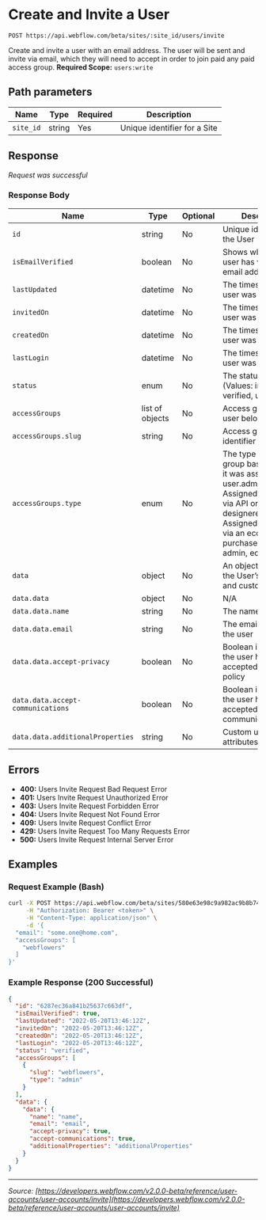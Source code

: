 # Create and Invite a User

```
POST https://api.webflow.com/beta/sites/:site_id/users/invite
```

Create and invite a user with an email address.
The user will be sent and invite via email, which they will need to accept in order to join paid any paid access group.
**Required Scope:** `users:write`


## Path parameters

| Name | Type | Required | Description |
|---|---|---|---|
| `site_id` | string | Yes | Unique identifier for a Site |




## Response

_Request was successful_

### Response Body

| Name | Type | Optional | Description |
|---|---|---|---|
| `id` | string | No | Unique identifier for the User |
| `isEmailVerified` | boolean | No | Shows whether the user has verified their email address |
| `lastUpdated` | datetime | No | The timestamp the user was updated |
| `invitedOn` | datetime | No | The timestamp the user was invited |
| `createdOn` | datetime | No | The timestamp the user was created |
| `lastLogin` | datetime | No | The timestamp the user was logged in |
| `status` | enum | No | The status of the user (Values: invited, verified, unverified) |
| `accessGroups` | list of objects | No | Access groups the user belongs to |
| `accessGroups.slug` | string | No | Access group identifier for APIs |
| `accessGroups.type` | enum | No | The type of access group based on how it was assigned to the user.admin- Assigned to the user via API or in the designerecommerce- Assigned to the user via an ecommerce purchase (Values: admin, ecommerce) |
| `data` | object | No | An object containing the User’s basic info and custom fields |
| `data.data` | object | No | N/A |
| `data.data.name` | string | No | The name of the user |
| `data.data.email` | string | No | The email address of the user |
| `data.data.accept-privacy` | boolean | No | Boolean indicating if the user has accepted the privacy policy |
| `data.data.accept-communications` | boolean | No | Boolean indicating if the user has accepted to receive communications |
| `data.data.additionalProperties` | string | No | Custom user attributes |




## Errors

* **400:** Users Invite Request Bad Request Error
* **401:** Users Invite Request Unauthorized Error
* **403:** Users Invite Request Forbidden Error
* **404:** Users Invite Request Not Found Error
* **409:** Users Invite Request Conflict Error
* **429:** Users Invite Request Too Many Requests Error
* **500:** Users Invite Request Internal Server Error




## Examples

### Request Example (Bash)

```bash
curl -X POST https://api.webflow.com/beta/sites/580e63e98c9a982ac9b8b741/users/invite \
     -H "Authorization: Bearer <token>" \
     -H "Content-Type: application/json" \
     -d '{
  "email": "some.one@home.com",
  "accessGroups": [
    "webflowers"
  ]
}'
```

### Example Response (200 Successful)

```json
{
  "id": "6287ec36a841b25637c663df",
  "isEmailVerified": true,
  "lastUpdated": "2022-05-20T13:46:12Z",
  "invitedOn": "2022-05-20T13:46:12Z",
  "createdOn": "2022-05-20T13:46:12Z",
  "lastLogin": "2022-05-20T13:46:12Z",
  "status": "verified",
  "accessGroups": [
    {
      "slug": "webflowers",
      "type": "admin"
    }
  ],
  "data": {
    "data": {
      "name": "name",
      "email": "email",
      "accept-privacy": true,
      "accept-communications": true,
      "additionalProperties": "additionalProperties"
    }
  }
}
```


---
*Source: [https://developers.webflow.com/v2.0.0-beta/reference/user-accounts/user-accounts/invite](https://developers.webflow.com/v2.0.0-beta/reference/user-accounts/user-accounts/invite)*